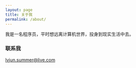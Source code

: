 ```yaml
---
layout: page
title: 关于我
permalink: /about/
---
```


我是一名程序员，平时想远离计算机世界，投身到现实生活中去。

### 联系我

[lvjun.summer@live.com](mailto:lvjun.summer@live.com)
